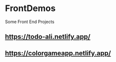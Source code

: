# FrontDemos
Some Front End Projects
## https://todo-ali.netlify.app/
## https://colorgameapp.netlify.app/

